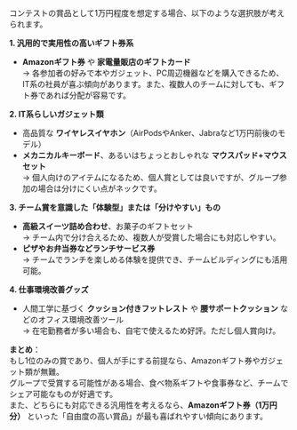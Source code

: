 コンテストの賞品として1万円程度を想定する場合、以下のような選択肢が考えられます。

**1. 汎用的で実用性の高いギフト券系**  
- **Amazonギフト券** や **家電量販店のギフトカード**  
  → 各参加者の好みで本やガジェット、PC周辺機器などを購入できるため、IT系の社員が喜ぶ傾向があります。また、複数人のチームに対しても、ギフト券であれば分配が容易です。

**2. IT系らしいガジェット類**  
- 高品質な **ワイヤレスイヤホン**（AirPodsやAnker、Jabraなど1万円前後のモデル）  
- **メカニカルキーボード**、あるいはちょっとおしゃれな **マウスパッド+マウスセット**  
  → 個人向けのアイテムになるため、個人賞としては良いですが、グループ参加の場合は分けにくい点がネックです。

**3. チーム賞を意識した「体験型」または「分けやすい」もの**  
- **高級スイーツ詰め合わせ**、お菓子のギフトセット  
  → チーム内で分け合えるため、複数人が受賞した場合にも対応しやすい。  
- **ピザやお弁当券などランチサービス券**  
  → チームでランチを楽しめる体験を提供でき、チームビルディングにも活用可能。

**4. 仕事環境改善グッズ**  
- 人間工学に基づく **クッション付きフットレスト** や **腰サポートクッション** などのオフィス環境改善ツール  
  → 在宅勤務者が多い場合も、自宅で使えるため好評。ただし個人賞向け。

**まとめ**：  
もし1位のみの賞であり、個人が手にする前提なら、Amazonギフト券やガジェット類が無難。  
グループで受賞する可能性がある場合、食べ物系ギフトや食事券など、チームでシェア可能なものが好適です。  
また、どちらにも対応できる汎用性を考えるなら、**Amazonギフト券（1万円分）** といった「自由度の高い賞品」が最も喜ばれやすい傾向にあります。
